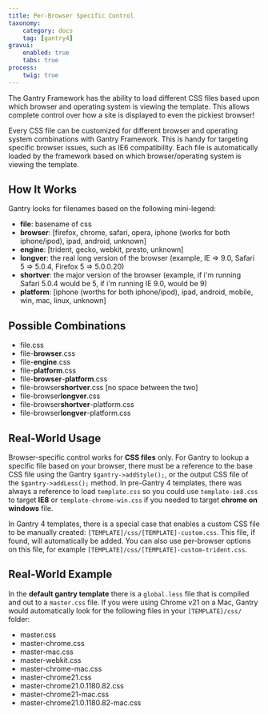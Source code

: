 ```yaml
---
title: Per-Browser Specific Control
taxonomy:
    category: docs
    tag: [gantry4]
gravui:
    enabled: true
    tabs: true
process:
    twig: true
---
```


The Gantry Framework has the ability to load different CSS files based upon which browser and operating system is viewing the template. This allows complete control over how a site is displayed to even the pickiest browser!

Every CSS file can be customized for different browser and operating system combinations with Gantry Framework. This is handy for targeting specific browser issues, such as IE6 compatibility. Each file is automatically loaded by the framework based on which browser/operating system is viewing the template.


How It Works
------------
Gantry looks for filenames based on the following mini-legend:

* __file__: basename of css
* __browser__: [firefox, chrome, safari, opera, iphone (works for both iphone/ipod), ipad, android, unknown]
* __engine__: [trident, gecko, webkit, presto, unknown]
* __longver__: the real long version of the browser (example, IE => 9.0, Safari 5 => 5.0.4, Firefox 5 => 5.0.0.20)
* __shortver__: the major version of the browser (example, if i'm running Safari 5.0.4 would be 5, if i'm running IE 9.0, would be 9)
* __platform__: [iphone (worths for both iphone/ipod), ipad, android, mobile, win, mac, linux, unknown]


Possible Combinations
---------------------
* file.css
* file-**browser**.css
* file-**engine**.css
* file-**platform**.css
* file-**browser**-**platform**.css
* file-browser**shortver**.css [no space between the two]
* file-browser**longver**.css
* file-browser**shortver**-platform.css
* file-browser**longver**-platform.css


Real-World Usage
----------------
Browser-specific control works for **CSS files** only. For Gantry to lookup a specific file based on your browser, there must be a reference to the base CSS file using the Gantry `$gantry->addStyle();`, or the output CSS file of the `$gantry->addLess();` method. In pre-Gantry 4 templates, there was always a reference to load `template.css` so you could use `template-ie8.css` to target **IE8** or `template-chrome-win.css` if you needed to target **chrome on windows** file.

In Gantry 4 templates, there is a special case that enables a custom CSS file to be manually created: `[TEMPLATE]/css/[TEMPLATE]-custom.css`. This file, if found, will automatically be added. You can also use per-browser options on this file, for example `[TEMPLATE]/css/[TEMPLATE]-custom-trident.css`.


Real-World Example
------------------
In the **default gantry template** there is a `global.less` file that is compiled and out to a `master.css` file. If you were using Chrome v21 on a Mac, Gantry would automatically look for the following files in your `[TEMPLATE]/css/` folder:

* master.css
* master-chrome.css
* master-mac.css
* master-webkit.css
* master-chrome-mac.css
* master-chrome21.css
* master-chrome21.0.1180.82.css
* master-chrome21-mac.css
* master-chrome21.0.1180.82-mac.css
